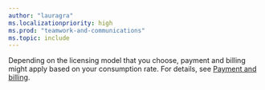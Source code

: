 ```yaml
---
author: "lauragra"
ms.localizationpriority: high
ms.prod: "teamwork-and-communications"
ms.topic: include
---
```


Depending on the licensing model that you choose, payment and billing might apply based on your consumption rate. For details, see [Payment and billing](graph/teams-licenses#payment-and-billing).